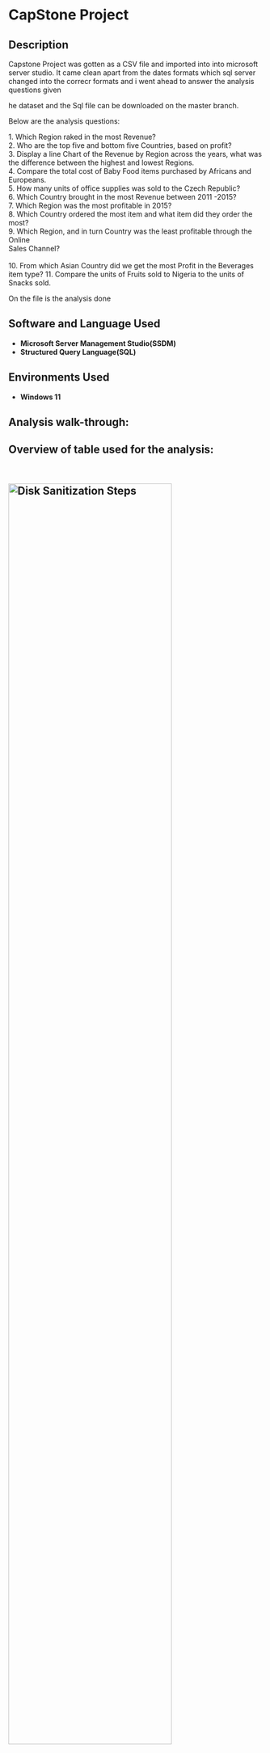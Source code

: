 <h1>CapStone Project</h1>


<h2>Description</h2>
Capstone Project was gotten as a CSV file and imported into into microsoft server studio. 
It came clean apart from the dates formats which sql server changed into the correcr formats and i went ahead to answer the analysis questions given
<p></p>
he dataset and the Sql file can be downloaded on the master branch.

Below are the analysis questions:
<p></p>
1. Which Region raked in the most Revenue?<br>
2. Who are the top five and bottom five Countries, based on profit?<br>
3. Display a line Chart of the Revenue by Region across the years, what was the
difference between the highest and lowest Regions.<br>
4. Compare the total cost of Baby Food items purchased by Africans and
Europeans.<br>
5. How many units of office supplies was sold to the Czech Republic?<br>
6. Which Country brought in the most Revenue between 2011 -2015?<br>
7. Which Region was the most profitable in 2015?<br>
8. Which Country ordered the most item and what item did they order the most?<br>
9. Which Region, and in turn Country was the least profitable through the Online<br>
Sales Channel? <br><br>
10. From which Asian Country did we get the most Profit in the Beverages item
type?
11. Compare the units of Fruits sold to Nigeria to the units of Snacks sold.<br>

<p></p>
On the file is the analysis done

<br />


<h2>Software and Language Used</h2>

- <b>Microsoft Server Management Studio(SSDM) </b>
- <b>Structured Query Language(SQL) </b>

<h2>Environments Used </h2>

- <b>Windows 11</b> 

<h2>Analysis walk-through:</h2>

<p align="center">
<h2>Overview of table used for the analysis:<h2/> <br/>
<img src="https://i.imgur.com/UudXaAh.png" height="80%" width="80%" alt="Disk Sanitization Steps"/>

